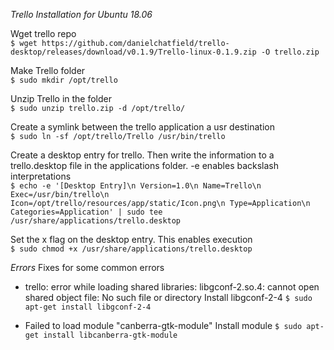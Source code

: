 *Trello Installation for Ubuntu 18.06*

Wget trello repo\
`$ wget https://github.com/danielchatfield/trello-desktop/releases/download/v0.1.9/Trello-linux-0.1.9.zip -O trello.zip`

Make Trello folder\
`$ sudo mkdir /opt/trello`

Unzip Trello in the folder\
`$ sudo unzip trello.zip -d /opt/trello/`

Create a symlink between the trello application a usr destination\
`$ sudo ln -sf /opt/trello/Trello /usr/bin/trello`

Create a desktop entry for trello. Then write the information to a trello.desktop file in the applications folder. -e enables backslash interpretations\
`$ echo -e '[Desktop Entry]\n Version=1.0\n Name=Trello\n Exec=/usr/bin/trello\n Icon=/opt/trello/resources/app/static/Icon.png\n Type=Application\n Categories=Application' | sudo tee /usr/share/applications/trello.desktop`

Set the x flag on the desktop entry. This enables execution\
`$ sudo chmod +x /usr/share/applications/trello.desktop`


*Errors*
Fixes for some common errors
- trello: error while loading shared libraries: libgconf-2.so.4: cannot open shared object file: No such file or directory
Install libgconf-2-4
`$ sudo apt-get install libgconf-2-4`

- Failed to load module "canberra-gtk-module"
Install module
`$ sudo apt-get install libcanberra-gtk-module`